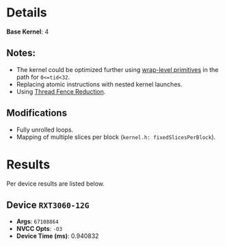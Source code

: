 # Details
**Base Kernel**: 4

## Notes:
- The kernel could be optimized further using [wrap-level primitives](https://developer.nvidia.com/blog/using-cuda-warp-level-primitives/) in the path for `0<=tid<32`. 
- Replacing atomic instructions with nested kernel launches.
- Using [Thread Fence Reduction](https://github.com/NVIDIA/cuda-samples/blob/master/Samples/2_Concepts_and_Techniques/threadFenceReduction/threadFenceReduction_kernel.cuh).

## Modifications
- Fully unrolled loops.
- Mapping of multiple slices per block (`kernel.h: fixedSlicesPerBlock`).


# Results
Per device results are listed below.

## Device `RXT3060-12G`
- **Args**: `67108864`
- **NVCC Opts**: `-O3`
- **Device Time (ms)**: 0.940832


